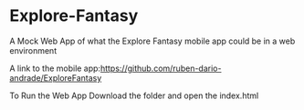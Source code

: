 # Explore-Fantasy

A Mock Web App of what the Explore Fantasy mobile app could be in a web environment

A link to the mobile app:https://github.com/ruben-dario-andrade/ExploreFantasy

To Run the Web App 
Download the folder and open the index.html
